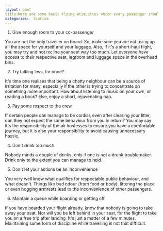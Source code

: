 ```yaml
---
layout: post
title:Here are some basic Flying etiquettes which every passenger should keep in mind while travelling
categories:  tourism
---
```

1. Give enough room to your co-passenger

You are not the only traveller on board. So, make sure you are not using up all the space for yourself and your luggage. Also, if it's a short-haul flight, you may try and not recline your seat way too much. Let everyone have access to their respective seat, legroom and luggage space in the overhead bins. 


2. Try talking less, for once?

It's time one realises that being a chatty neighbour can be a source of irritation for many, especially if the other is trying to concentrate on something more important. How about listening to music on your own, or reading a book? Else, enjoy a short, rejuvenating nap.

3. Pay some respect to the crew

If certain people can manage to be cordial, even after clearing your litter, can they not expect the same behaviour from you in return? You may say it's the responsibility of the air hostesses to ensure you have a comfortable journey, but it is also your responsibility to avoid causing unnecessary hassle.

4. Don't drink too much

Nobody minds a couple of drinks, only if one is not a drunk troublemaker. Drink only to the extent you can manage to hold.

5. Don't let your actions be an inconvenience

You very well know what qualifies for respectable public behaviour, and what doesn't. Things like bad odour (from food or body), littering the place or even hogging armrests lead to the inconvenience of other passengers. 

6. Maintain a queue while boarding or getting off

If you have boarded your flight already, know that nobody is going to take away your seat. Nor will you be left behind in your seat, for the flight to take you on a free trip after landing. It's just a matter of a few minutes. Maintaining some form of discipline while travelling is not that difficult.